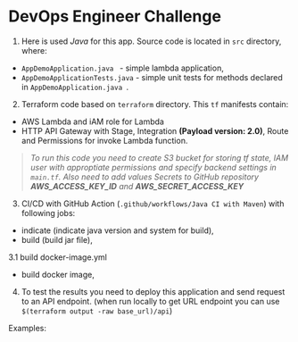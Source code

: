 # DevOps Engineer Challenge

1. Here is used *Java* for this app. Source code is located in `src` directory, where: 
- `AppDemoApplication.java ` - simple lambda application,
- `AppDemoApplicationTests.java` - simple unit tests for methods declared in `AppDemoApplication.java `.

2. Terraform code based on `terraform` directory. This `tf` manifests contain:
- AWS Lambda and iAM role for Lambda
- HTTP API Gateway with Stage, Integration **(Payload version: 2.0)**, Route and Permissions for invoke Lambda function.

>*To run this code you need to create S3 bucket for storing tf state, IAM user with approptiate permissions and specify backend settings in `main.tf`. Also need to add values Secrets to GitHub repository **AWS_ACCESS_KEY_ID** and **AWS_SECRET_ACCESS_KEY***

3. CI/CD with GitHub Action (`.github/workflows/Java CI with Maven`) with following jobs:
- indicate (indicate java version and system for build),
- build (build jar file),

3.1 build docker-image.yml 
- build docker image,


4. To test the results you need to deploy this application and send request to an API endpoint. (when run locally to get URL endpoint you can use `$(terraform output -raw base_url)/api`)

Examples: 


